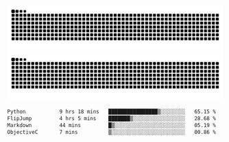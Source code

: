 ![Snake Animation](https://raw.githubusercontent.com/tomhea/tomhea/output/github-contribution-grid-snake-dark.svg#gh-dark-mode-only)
![Snake Animation](https://raw.githubusercontent.com/tomhea/tomhea/output/github-contribution-grid-snake.svg#gh-light-mode-only)

<p></p>

<!--START_SECTION:waka-->

```text
Python           9 hrs 18 mins   ████████████████▒░░░░░░░░   65.15 %
FlipJump         4 hrs 5 mins    ███████▒░░░░░░░░░░░░░░░░░   28.68 %
Markdown         44 mins         █▒░░░░░░░░░░░░░░░░░░░░░░░   05.19 %
ObjectiveC       7 mins          ▒░░░░░░░░░░░░░░░░░░░░░░░░   00.86 %
```

<!--END_SECTION:waka-->
